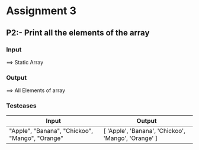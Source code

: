 # Assignment 3
##   P2:- Print all the elements of the array

### Input
==> Static Array

### Output

==> All Elements of array

### Testcases

| Input | Output|
| ------ | ------ |
| "Apple", "Banana", "Chickoo", "Mango", "Orange" | [ 'Apple', 'Banana', 'Chickoo', 'Mango', 'Orange' ] |





